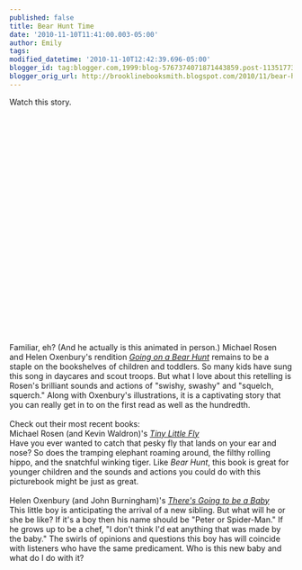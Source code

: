 ```yaml
---
published: false
title: Bear Hunt Time
date: '2010-11-10T11:41:00.003-05:00'
author: Emily
tags: 
modified_datetime: '2010-11-10T12:42:39.696-05:00'
blogger_id: tag:blogger.com,1999:blog-5767374071871443859.post-1135177362352188561
blogger_orig_url: http://brooklinebooksmith.blogspot.com/2010/11/bear-hunt-time.html
---
```


Watch this story. <br /><br /><object width="640" height="385"><param name="movie" value="http://www.youtube.com/v/ytc0U2WAz4s?fs=1&amp;hl=en_US"></param><param name="allowFullScreen" value="true"></param><param name="allowscriptaccess" value="always"></param><embed src="http://www.youtube.com/v/ytc0U2WAz4s?fs=1&amp;hl=en_US" type="application/x-shockwave-flash" allowscriptaccess="always" allowfullscreen="true" width="640" height="385"></embed></object><br /><br />Familiar, eh?  (And he actually is this animated in person.) Michael Rosen and Helen Oxenbury's rendition <a href="http://www.brooklinebooksmith-shop.com/book/9780689853494"><span style="font-style: italic;">Going on a Bear Hunt</span></a> remains to be a staple on the bookshelves of children and toddlers.  So many kids have sung this song in daycares and scout troops.  But what I love about this retelling is Rosen's brilliant sounds and actions of "swishy, swashy" and "squelch, squerch."  Along with Oxenbury's illustrations, it is a captivating story that you can really get in to on the first read as well as the hundredth.<br /><br />Check out their most recent books:<br />Michael Rosen (and Kevin Waldron)'s <a href="http://www.brooklinebooksmith-shop.com/book/9780763646813"><span style="font-style: italic;">Tiny Little Fly</span></a><br />Have you ever wanted to catch that pesky fly that lands on your ear and nose? So does the tramping elephant roaming around, the filthy rolling hippo, and the snatchful winking tiger.  Like <span style="font-style: italic;">Bear Hunt</span>, this book is great for younger children and the sounds and actions you could do with this picturebook might be just as great.<br /><br />Helen Oxenbury (and John Burningham)'s <a href="http://www.brooklinebooksmith-shop.com/book/9780763649074"><span style="font-style: italic;">There's Going to be a Baby</span></a><br />This little boy is anticipating the arrival of a new sibling.  But what will he or she be like? If it's a boy then his name should be "Peter or Spider-Man."   If he grows up to be a chef, "I don't think I'd eat anything that was made by the baby."  The swirls of opinions and questions this boy has will coincide with listeners who have the same predicament.  Who is this new baby and what do I do with it?